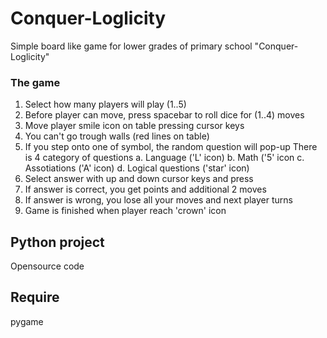 # Conquer-Loglicity
Simple board like game for lower grades of primary school
"Conquer-Loglicity"

### The game
1. Select how many players will play (1..5)
2. Before player can move, press spacebar to roll dice for (1..4) moves
3. Move player smile icon on table pressing cursor keys
4. You can't go trough walls (red lines on table)
5. If you step onto one of symbol, the random question will pop-up
   There is 4 category of questions
   a. Language ('L' icon)
   b. Math ('5' icon
   c. Assotiations ('A' icon)
   d. Logical questions ('star' icon)
6. Select answer with up and down cursor keys and press <enter>
7. If answer is correct, you get points and additional 2 moves
8. If answer is wrong, you lose all your moves and next player turns
9. Game is finished when player reach 'crown' icon
  
## Python project 
Opensource code

## Require
pygame
